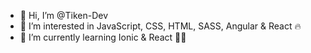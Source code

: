 - 👋 Hi, I’m @Tiken-Dev
- 👀 I’m interested in JavaScript, CSS, HTML, SASS, Angular & React 🔥
- 🌱 I’m currently learning Ionic & React 💪🏼

<!---
Tiken-Dev/Tiken-Dev is a ✨ special ✨ repository because its `README.md` (this file) appears on your GitHub profile.
You can click the Preview link to take a look at your changes.
--->
